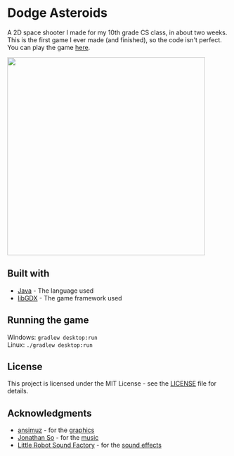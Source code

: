# Dodge Asteroids
A 2D space shooter I made for my 10th grade CS class, in about two weeks. This is the first game I ever made (and finished), so the code isn't perfect. You can play the game [here](https://luca1152.itch.io/dodge-asteroids).

<img src="/core/assets/textures/dodge-asteroids.gif?raw=true" width=450px>

## Built with
- [Java](https://www.java.com/en/download/) - The language used
- [libGDX](https://libgdx.badlogicgames.com/) - The game framework used

## Running the game
Windows: `gradlew desktop:run`  
Linux: `./gradlew desktop:run`

## License
This project is licensed under the MIT License - see the [LICENSE](https://github.com/Luca1152/dodge-asteroids/blob/master/LICENSE) file for details.

## Acknowledgments
- [ansimuz](https://ansimuz.itch.io/) - for the [graphics](https://ansimuz.itch.io/spaceship-shooter-environment)
- [Jonathan So](https://jonathan-so.itch.io/) - for the [music](https://jonathan-so.itch.io/creatorpack)
- [Little Robot Sound Factory](https://opengameart.org/users/little-robot-sound-factory) - for the [sound effects](https://opengameart.org/content/8-bit-sound-effects-library)
